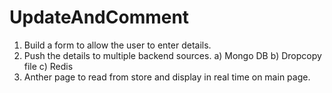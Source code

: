 UpdateAndComment
================

1) Build a form to allow the user to enter details.
2) Push the details to multiple backend sources.
	a) Mongo DB
	b) Dropcopy file
	c) Redis
3) Anther page to read from store and display in real time on main page.
